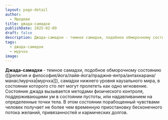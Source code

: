 ```yaml
---
layout: page-detail
author:
  - Яшодеви
title: джада-самадхи
publishDate: 2025-02-09
draft: false
description: Джада-самадхи - темное самадхи, подобное обморочному состоянию (мурчха), самадхи нижнего уровня каузального мира, в состоянии которого сто лет могут пролететь как одно мгновение. Состояние джада вызывается методами физического контроля, поддерживающими ум в состоянии пустоты, или надавливанием на определенные точки тела.
tags:
  - джада-самадхи
  - мурчха
image:
---
```

**Джада-самадхи** - темное самадхи, подобное обморочному состоянию ([[религия и философия/йога/лайя-йога/праджня-янтра/антахкарана/манас/мурчха|мурчха]]), самадхи нижнего уровня каузального мира, в состоянии которого сто лет могут пролететь как одно мгновение. Состояние джада вызывается методами физического контроля, поддерживающими ум в состоянии пустоты, или надавливанием на определенные точки тела. В этом состоянии порабощенный чувствами человек получает не более чем временную приостановку бесконечного потока желаний, привязанностей и кармических долгов.

